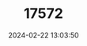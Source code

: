 ---
title: "17572"
category: "Platyrrhinus recifinus"
draft: false
date: 2024-02-22 13:03:50
languages:
  English: ["Recife Broad-nosed Bat"]
---